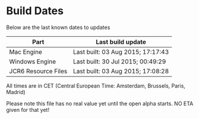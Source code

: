 # Build Dates

Below are the last known dates to updates

Part | Last build update
-----|-----
Mac Engine | Last built: 03 Aug 2015; 17:17:43
Windows Engine | Last built: 30 Jul 2015; 00:49:29
JCR6 Resource Files | Last built: 03 Aug 2015; 17:08:28
All times are in CET (Central European Time: Amsterdam, Brussels, Paris, Madrid)


Please note this file has no real value yet until the open alpha starts. NO ETA given for that yet!
